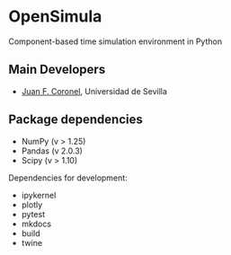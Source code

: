 # OpenSimula
Component-based time simulation environment in Python

## Main Developers

* [Juan F. Coronel](http://jfc.us.es), Universidad de Sevilla

## Package dependencies

- NumPy (v > 1.25)
- Pandas (v 2.0.3)
- Scipy  (v > 1.10)

Dependencies for development:

- ipykernel
- plotly
- pytest
- mkdocs
- build
- twine


